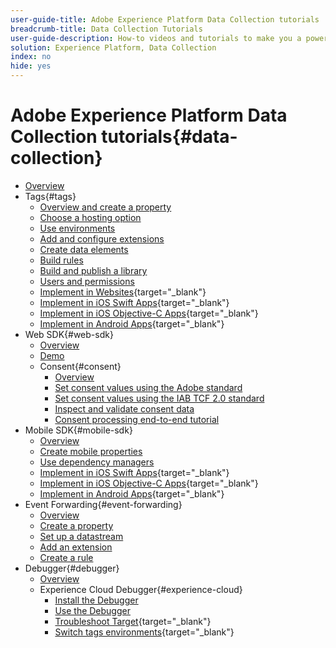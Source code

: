 ```yaml
---
user-guide-title: Adobe Experience Platform Data Collection tutorials
breadcrumb-title: Data Collection Tutorials
user-guide-description: How-to videos and tutorials to make you a power-user of Data Collection in Experience Platform.
solution: Experience Platform, Data Collection
index: no
hide: yes
---
```


# Adobe Experience Platform Data Collection tutorials{#data-collection}

+ [Overview](overview.md)
+ Tags{#tags}
  + [Overview and create a property](tags/create-a-property.md)
  + [Choose a hosting option](tags/choose-a-hosting-option.md)
  + [Use environments](tags/use-environments.md)
  + [Add and configure extensions](tags/add-and-configure-extensions.md)
  + [Create data elements](tags/create-data-elements.md)
  + [Build rules](tags/build-rules.md)
  + [Build and publish a library](tags/build-and-publish-a-library.md)
  + [Users and permissions](tags/users-and-permissions.md)
  + [Implement in Websites](https://experienceleague.adobe.com/docs/platform-learn/implement-in-websites/overview.html){target="_blank"}
  + [Implement in iOS Swift Apps](https://experienceleague.adobe.com/docs/platform-learn/implement-in-mobile-ios-swift-apps/overview.html){target="_blank"}
  + [Implement in iOS Objective-C Apps](https://experienceleague.adobe.com/docs/platform-learn/implement-in-mobile-ios-objective-c-apps/overview.html){target="_blank"}
  + [Implement in Android Apps](https://experienceleague.adobe.com/docs/platform-learn/implement-in-mobile-android-apps/overview.html){target="_blank"}
+ Web SDK{#web-sdk}
  + [Overview](web-sdk/overview.md)
  + [Demo](web-sdk/demo.md)
  + Consent{#consent}
    + [Overview](web-sdk/consent/overview.md)
    + [Set consent values using the Adobe standard](web-sdk/consent/set-consent-adobe.md)
    + [Set consent values using the IAB TCF 2.0 standard](web-sdk/consent/set-consent-iab.md)
    + [Inspect and validate consent data](web-sdk/consent/inspect.md)
    + [Consent processing end-to-end tutorial](web-sdk/consent/tutorial.md)
+ Mobile SDK{#mobile-sdk}
  + [Overview](mobile-sdk/overview.md)
  + [Create mobile properties](mobile-sdk/create-mobile-properties.md)
  + [Use dependency managers](mobile-sdk/use-dependency-managers.md)
  + [Implement in iOS Swift Apps](https://experienceleague.adobe.com/docs/platform-learn/implement-in-mobile-ios-swift-apps/overview.html){target="_blank"}
  + [Implement in iOS Objective-C Apps](https://experienceleague.adobe.com/docs/platform-learn/implement-in-mobile-ios-objective-c-apps/overview.html){target="_blank"}
  + [Implement in Android Apps](https://experienceleague.adobe.com/docs/platform-learn/implement-in-mobile-android-apps/overview.html){target="_blank"}
+ Event Forwarding{#event-forwarding}
  + [Overview](event-forwarding/overview.md)
  + [Create a property](event-forwarding/create-a-property.md)
  + [Set up a datastream](event-forwarding/set-up-a-datastream.md)
  + [Add an extension](event-forwarding/add-an-extension.md)
  + [Create a rule](event-forwarding/create-a-rule.md)
+ Debugger{#debugger}
  + [Overview](debugger/overview.md)
  + Experience Cloud Debugger{#experience-cloud}
    + [Install the Debugger](debugger/experience-cloud/add-the-extension.md)
    + [Use the Debugger](debugger/experience-cloud/use-the-experience-cloud-debugger.md)
    + [Troubleshoot Target](https://experienceleague.adobe.com/docs/target-learn/tutorials/troubleshooting/troubleshoot-with-the-experience-cloud-debugger.html){target="_blank"}
    + [Switch tags environments](https://experienceleague.adobe.com/docs/platform-learn/implement-in-websites/configure-tags/switch-environments.html){target="_blank"}